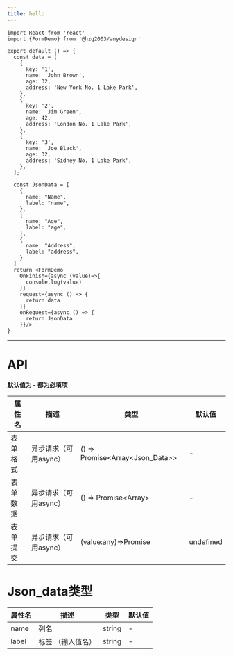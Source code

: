 ```yaml
---
title: hello
---
```


```tsx
import React from 'react'
import {FormDemo} from '@hzg2003/anydesign'

export default () => {
  const data = [
    {
      key: '1',
      name: 'John Brown',
      age: 32,
      address: 'New York No. 1 Lake Park',
    },
    {
      key: '2',
      name: 'Jim Green',
      age: 42,
      address: 'London No. 1 Lake Park',
    },
    {
      key: '3',
      name: 'Joe Black',
      age: 32,
      address: 'Sidney No. 1 Lake Park',
    },
  ];
  
  const JsonData = [
    {
      name: "Name",
      label: "name",
    },
    {
      name: "Age",
      label: "age",
    },
    {
      name: "Address",
      label: "address",
    }
  ]
  return <FormDemo
    OnFinish={async (value)=>{
      console.log(value)
    }}
    request={async () => {
      return data
    }}
    onRequest={async () => {
      return JsonData
    }}/>
}

```
----

# API

**默认值为 - 都为必填项**

| 属性名  | 描述            | 类型                              | 	默认值      |
|------|---------------|---------------------------------|-----------|
| 表单格式 | 异步请求（可用async） | () => Promise<Array<Json_Data>> | -         |
| 表单数据 | 异步请求（可用async） | () => Promise<Array<any>>       | -         |
| 表单提交 | 异步请求（可用async） | (value:any)=>Promise<any>       | undefined |


# Json_data类型
| 属性名   | 描述        | 类型     | 	默认值 |
|-------|-----------|--------|------|
| name  | 列名        | string | -    |
| label | 标签 （输入值名） | string | -    |
